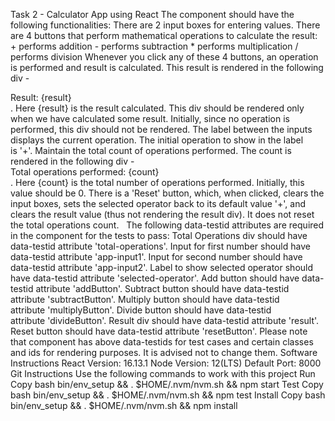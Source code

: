 Task 2 - Calculator App using React
The component should have the following functionalities: There are 2 input boxes for entering values. There are 4 buttons that perform mathematical operations to calculate the result: + performs addition - performs subtraction \* performs multiplication / performs division Whenever you click any of these 4 buttons, an operation is performed and result is calculated. This result is rendered in the following div - <div data-testid="result">Result: {result}</div>. Here {result} is the result calculated. This div should be rendered only when we have calculated some result. Initially, since no operation is performed, this div should not be rendered. The label between the inputs displays the current operation. The initial operation to show in the label is '+'. Maintain the total count of operations performed. The count is rendered in the following div - <div data-testid="total-operations">Total operations performed: {count}</div>. Here {count} is the total number of operations performed. Initially, this value should be 0. There is a 'Reset' button, which, when clicked, clears the input boxes, sets the selected operator back to its default value '+', and clears the result value (thus not rendering the result div). It does not reset the total operations count.   The following data-testid attributes are required in the component for the tests to pass: Total Operations div should have data-testid attribute 'total-operations'. Input for first number should have data-testid attribute 'app-input1'. Input for second number should have data-testid attribute 'app-input2'. Label to show selected operator should have data-testid attribute 'selected-operator'. Add button should have data-testid attribute 'addButton'. Subtract button should have data-testid attribute 'subtractButton'. Multiply button should have data-testid attribute 'multiplyButton'. Divide button should have data-testid attribute 'divideButton'. Result div should have data-testid attribute 'result'. Reset button should have data-testid attribute 'resetButton'. Please note that component has above data-testids for test cases and certain classes and ids for rendering purposes. It is advised not to change them. Software Instructions React Version: 16.13.1 Node Version: 12(LTS) Default Port: 8000 Git Instructions Use the following commands to work with this project Run Copy bash bin/env_setup && . $HOME/.nvm/nvm.sh && npm start Test Copy bash bin/env_setup && . $HOME/.nvm/nvm.sh && npm test Install Copy bash bin/env_setup && . $HOME/.nvm/nvm.sh && npm install
